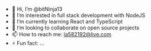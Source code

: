 - 👋 Hi, I’m @bitNinja13
- 👀 I’m interested in full stack development with NodeJS
- 🌱 I’m currently learning React and TypeScript
- 💞️ I’m looking to collaborate on open source projects
- 📫 How to reach me: la582192@live.com
- ⚡ Fun fact: ...

<!---
bitNinja13/bitNinja13 is a ✨ special ✨ repository because its `README.md` (this file) appears on your GitHub profile.
You can click the Preview link to take a look at your changes.
--->

